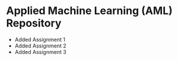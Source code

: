 # Applied Machine Learning (AML) Repository

* Added Assignment 1
* Added Assignment 2
* Added Assignment 3